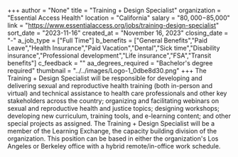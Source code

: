 +++
author = "None"
title = "Training + Design Specialist"
organization = "Essential Access Health"
location = "California"
salary = "$80,000 -$85,000"
link = "https://www.essentialaccess.org/jobs/training-design-specialist"
sort_date = "2023-11-16"
created_at = "November 16, 2023"
closing_date = "-"
a_job_type = ["Full Time"]
b_benefits = ["General Benefits","Paid Leave","Health Insurance","Paid Vacation","Dental","Sick time","Disability insurance","Professional development","Life insurance","FSA","Transit benefits"]
c_feedback = ""
aa_degrees_required = "Bachelor's degree required"
thumbnail = "../../images/Logo-1_0dbe8d30.png"
+++
The Training + Design Specialist will be responsible for developing and delivering sexual and reproductive health training (both in-person and virtual) and technical assistance to health care professionals and other key stakeholders across the country; organizing and facilitating webinars on sexual and reproductive health and justice topics; designing workshops; developing new curriculum, training tools, and e-learning content; and other special projects as assigned. The Training + Design Specialist will be a member of the Learning Exchange, the capacity building division of the organization. This position can be based in either the organization's Los Angeles or Berkeley office with a hybrid remote/in-office work schedule. 
